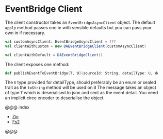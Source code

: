 # EventBridge Client

The client constructor takes an `EventBridgeAsyncClient` object. The default `apply` method passes one in with sensible defaults but you can pass your own in if necessary.

```scala
val customAsyncClient: EventBridgeAsyncClient = ???
val clientWithCustom = new DAEventBridgeClient(customAsyncClient)

val clientWithDefault = DAEventBridgeClient()
```

The client exposes one method:

```scala
def publishEventToEventBridge[T, U](sourceId: String, detailType: U, detail: T)(implicit enc: Encoder[T]): F[PutEventsResponse]
```

The `U` type provided for detailType, should preferably be an enum or sealed trait as the `toString` method will be used on it
The message takes an object of type `T` which is deserialised to json and sent as the event detail.
You need an implicit circe encoder to deserialise the object.

@@@ index

* [Zio](zio.md)
* [Fs2](fs2.md)

@@@
